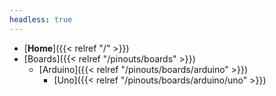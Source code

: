 ```yaml
---
headless: true
---
```


- [**Home**]({{< relref "/" >}})
- [Boards]({{< relref "/pinouts/boards" >}})
  - [Arduino]({{< relref "/pinouts/boards/arduino" >}})
    - [Uno]({{< relref "/pinouts/boards/arduino/uno" >}})